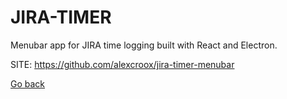 # JIRA-TIMER
 
 Menubar app for JIRA time logging built with React and Electron.
 
 SITE: https://github.com/alexcroox/jira-timer-menubar

 [Go back](https://portable-linux-apps.github.io/apps.html)
